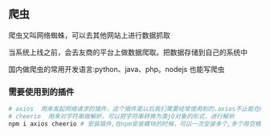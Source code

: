 ## 爬虫

爬虫又叫网络蜘蛛，可以去其他网站上进行数据抓取

当系统上线之前，会去友商的平台上做数据爬取。把数据存储到自己的系统中

国内做爬虫的常用开发语言:python、java、php。nodejs 也能写爬虫

### 需要使用到的插件

```bash
# axios  用来发起网络请求的插件，这个插件是以后我们需要经常使用到的.axios不止能在nodejs中使用还能在浏览器中使用
# cheerio  用来对字符串做解析，可以把字符串转换为类jQ对象的形式，进行解析
npm i axios cheerio # 安装插件,在npm安装模块的时候，可以一次安装多个,多个用空格分割
```
